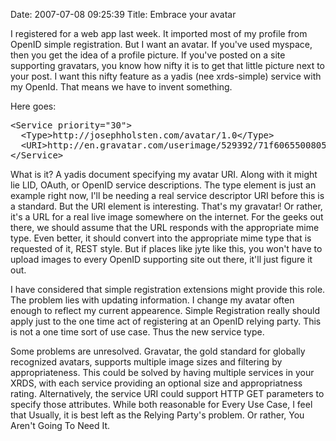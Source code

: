 Date: 2007-07-08 09:25:39
Title: Embrace your avatar

I registered for a web app last week. It imported most of my profile
from OpenID simple registration. But I want an avatar. If you've used
myspace, then you get the idea of a profile picture. If you've posted on
a site supporting gravatars, you know how nifty it is to get that little
picture next to your post. I want this nifty feature as a yadis (nee
xrds-simple) service with my OpenId. That means we have to invent
something.

Here goes:

<?prettify language=xml?>
<pre class=prettyprint>
&lt;Service priority="30"&gt;
  &lt;Type&gt;http://josephholsten.com/avatar/1.0&lt;/Type&gt;
  &lt;URI&gt;http://en.gravatar.com/userimage/529392/71f60655008051cefc0474c09dac3289&lt;/URI&gt;
&lt;/Service&gt;
</pre>

What is it? A yadis document specifying my avatar URI. Along with it
might lie LID, OAuth, or OpenID service descriptions. The type element
is just an example right now, I'll be needing a real service descriptor
URI before this is a standard. But the URI element is interesting.
That's my gravatar! Or rather, it's a URL for a real live image
somewhere on the internet. For the geeks out there, we should assume
that the URL responds with the appropriate mime type. Even better, it
should convert into the appropriate mime type that is requested of it,
REST style. But if places like jyte like this, you won't have to upload
images to every OpenID supporting site out there, it'll just figure it
out.

I have considered that simple registration extensions might provide this
role. The problem lies with updating information. I change my avatar
often enough to reflect my current appearence. Simple Registration
really should apply just to the one time act of registering at an OpenID
relying party. This is not a one time sort of use case. Thus the new
service type.

Some problems are unresolved. Gravatar, the gold standard for globally
recognized avatars, supports multiple image sizes and filtering by
appropriateness. This could be solved by having multiple services in
your XRDS, with each service providing an optional size and
appropriatness rating. Alternatively, the service URI could support HTTP
GET parameters to specify those attributes. While both reasonable for
Every Use Case, I feel that Usually, it is best left as the Relying
Party's problem. Or rather, You Aren't Going To Need It.
